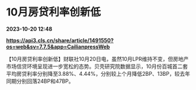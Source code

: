 # 10月房贷利率创新低

**2023-10-20 12:48**

**https://api3.cls.cn/share/article/1491550?os=web&sv=7.7.5&app=CailianpressWeb**

【10月房贷利率创新低】财联社10月20日电，虽然10月LPR维持不变，但房地产市场信贷环境呈现进一步宽松的态势。贝壳研究院数据显示，10月份百城首二套平均房贷利率分别降至3.88%、4.44%，分别较上个月降低2BP、13BP，较去年同期分别回落24BP和47BP。